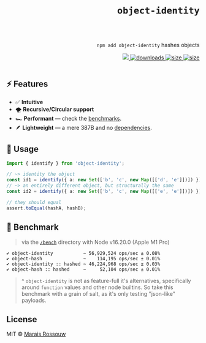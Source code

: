 <div align="right">

# `object-identity`

<br />
<br />

`npm add object-identity` hashes objects

<span>
<a href="https://github.com/maraisr/object-identity/actions/workflows/ci.yml">
	<img src="https://github.com/maraisr/object-identity/actions/workflows/ci.yml/badge.svg"/>
</a>
<a href="https://npm-stat.com/charts.html?package=object-identity">
	<img src="https://badgen.net/npm/dw/object-identity?labelColor=black&color=black&cache=600" alt="downloads"/>
</a>
<a href="https://packagephobia.com/result?p=object-identity">
	<img src="https://badgen.net/packagephobia/install/object-identity?labelColor=black&color=black" alt="size"/>
</a>
<a href="https://bundlephobia.com/result?p=object-identity">
	<img src="https://badgen.net/bundlephobia/minzip/object-identity?labelColor=black&color=black" alt="size"/>
</a>
</span>

<br />
<br />
</div>

## ⚡ Features

- ✅ **Intuitive**
- 🌪 **Recursive/Circular support**
- 🏎 **Performant** — check the [benchmarks](#-benchmark).
- 🪶 **Lightweight** — a mere 387B and no [dependencies](https://npm.anvaka.com/#/view/2d/object-identity/).

## 🚀 Usage

```ts
import { identify } from 'object-identity';

// ~> identity the object
const id1 = identify({ a: new Set(['b', 'c', new Map([['d', 'e']])]) });
// ~> an entirely different object, but structurally the same
const id2 = identify({ a: new Set(['b', 'c', new Map([['e', 'e']])]) });

// they should equal
assert.toEqual(hashA, hashB);
```

## 💨 Benchmark

> via the [`/bench`](/bench) directory with Node v16.20.0 (Apple M1 Pro)

```
✔ object-identity           ~ 56,929,524 ops/sec ± 0.08%
✔ object-hash               ~    114,195 ops/sec ± 0.01%
✔ object-identity :: hashed ~ 46,224,968 ops/sec ± 0.03%
✔ object-hash :: hashed     ~     52,104 ops/sec ± 0.01%
```

> ^ `object-identity` is not as feature-full it's alternatives, specifically around `function` values and other node
> builtins. So take this benchmark with a grain of salt, as it's only testing "json-like" payloads.

## License

MIT © [Marais Rossouw](https://marais.io)
